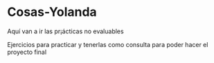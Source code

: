 # Cosas-Yolanda

Aquí van a ir las pr¡ácticas no evaluables

Ejercicios para practicar y tenerlas como consulta para poder hacer el proyecto final

